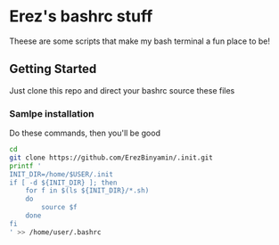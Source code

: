 # Erez's bashrc stuff

Theese are some scripts that make my bash terminal a fun place to be!

## Getting Started

Just clone this repo and direct your bashrc source these files

### Samlpe installation

Do these commands, then you'll be good

```bash
cd
git clone https://github.com/ErezBinyamin/.init.git
printf '
INIT_DIR=/home/$USER/.init
if [ -d ${INIT_DIR} ]; then
    for f in $(ls ${INIT_DIR}/*.sh)
    do
        source $f
    done
fi
' >> /home/user/.bashrc
```
